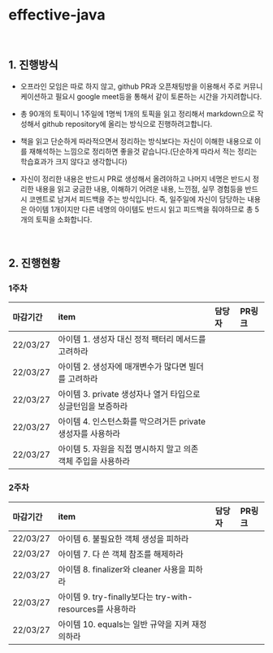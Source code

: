 # effective-java

<br>

## 1. 진행방식

- 오프라인 모임은 따로 하지 않고, github PR과 오픈채팅방을 이용해서 주로 커뮤니케이션하고 필요시 google meet등을 통해서 같이 토론하는 시간을 가지려합니다.

- 총 90개의 토픽이니 1주일에 1명씩 1개의 토픽을 읽고 정리해서 markdown으로 작성해서 github repository에 올리는 방식으로 진행하려고합니다.

- 책을 읽고 단순하게 따라적으면서 정리하는 방식보다는 자신이 이해한 내용으로 이를 재해석하는 느낌으로 정리하면 좋을것 같습니다.(단순하게 따라서 적는 정리는 학습효과가 크지 않다고 생각합니다)

- 자신이 정리한 내용은 반드시 PR로 생성해서 올려야하고 나머지 네명은 반드시 정리한 내용을 읽고 궁금한 내용, 이해하기 어려운 내용, 느낀점, 실무 경험등을 반드시 코멘트로 남겨서 피드백을 주는 방식입니다. 즉, 일주일에 자신이 담당하는 내용은 아이템 1개이지만 다른 네명의 아이템도 반드시 읽고 피드백을 줘야하므로 총 5개의 토픽을 소화합니다.

<br>

## 2. 진행현황

### 1주차

|   마감기간   | item                                              | 담당자              |        PR링크       |
|:----------|:---------------------------------------------------|:------------------|:-------------------|
| 22/03/27  |    아이템 1. 생성자 대신 정적 팩터리 메서드를 고려하라         |                   |                    |
| 22/03/27  |    아이템 2. 생성자에 매개변수가 많다면 빌더를 고려하라         |                   |                    |
| 22/03/27  |    아이템 3. private 생성자나 열거 타입으로 싱글턴임을 보증하라 |                   |                    |
| 22/03/27  |    아이템 4. 인스턴스화를 막으려거든 private 생성자를 사용하라  |                   |                    |
| 22/03/27  |    아이템 5. 자원을 직접 명시하지 말고 의존 객체 주입을 사용하라  |                   |                    |


### 2주차


|   마감기간   | item                                                     | 담당자              |        PR링크       |
|:----------|:--------------------------------------------------------- |:------------------|:-------------------|
| 22/03/27  |    아이템 6. 불필요한 객체 생성을 피하라                          |                   |                    |
| 22/03/27  |    아이템 7. 다 쓴 객체 참조를 해제하라                           |                   |                    |
| 22/03/27  |    아이템 8. finalizer와 cleaner 사용을 피하라                 |                   |                    |
| 22/03/27  |    아이템 9. try-finally보다는 try-with-resources를 사용하라   |                   |                    |
| 22/03/27  |    아이템 10. equals는 일반 규약을 지켜 재정의하라                |                   |                    |

<Br/>


